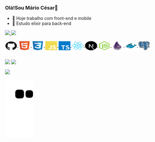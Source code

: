 ### Olá!Sou Mário César👋



- 🔭 Hoje trabalho com front-end e mobile
- 🌱 Estudo elixir para back-end

<div>
  <a href="https://github.com/mariocesar33">
  <img height="180em" src="https://github-readme-stats.vercel.app/api?username=mariocesar33&show_icons=true&theme=monokai&include_all_commits=true&count_private=true"/>
  <img height="180em" src="https://github-readme-stats.vercel.app/api/top-langs/?username=mariocesar33&layout=compact&langs_count=7&theme=monokai"/>
</div>
  
  

<div style="display: inline_block"><br>
  <img align="center" alt="mariocesar-github" height="30" width="40" src="https://raw.githubusercontent.com/devicons/devicon/master/icons/github/github-original.svg">
  <img align="center" alt="mariocesar-HTML" height="30" width="40" src="https://raw.githubusercontent.com/devicons/devicon/master/icons/html5/html5-original.svg">
  <img align="center" alt="mariocesar-CSS" height="30" width="40" src="https://raw.githubusercontent.com/devicons/devicon/master/icons/css3/css3-original.svg">
  <img align="center" alt="mariocesar-Js" height="30" width="40" src="https://raw.githubusercontent.com/devicons/devicon/master/icons/javascript/javascript-plain.svg">
  <img align="center" alt="mariocesar-Ts" height="30" width="40" src="https://raw.githubusercontent.com/devicons/devicon/master/icons/typescript/typescript-plain.svg">
  <img align="center" alt="mariocesar-React" height="30" width="40" src="https://raw.githubusercontent.com/devicons/devicon/master/icons/react/react-original.svg">
  <img align="center" alt="mariocesar-Nextjs" height="30" width="40" src="https://raw.githubusercontent.com/devicons/devicon/master/icons/nextjs/nextjs-original.svg">
  <img align="center" alt="mariocesar-Nodejs" height="30" width="40" src="https://raw.githubusercontent.com/devicons/devicon/master/icons/nodejs/nodejs-original.svg">
  <img align="center" alt="mariocesar-Nodejs" height="30" width="40" src="https://raw.githubusercontent.com/devicons/devicon/master/icons/elixir/elixir-original.svg">
  <img align="center" alt="mariocesar-Docker" height="30" width="40" src="https://raw.githubusercontent.com/devicons/devicon/master/icons/docker/docker-original.svg">
  <img align="center" alt="mariocesar-PostgreSQL" height="30" width="40" src="https://raw.githubusercontent.com/devicons/devicon/master/icons/postgresql/postgresql-original.svg">
</div>
  
  ##
  
  <a href="https://www.linkedin.com/in/mario-cesar-silva" target="_blank"><img src="https://img.shields.io/badge/-LinkedIn-%230077B5?style=for-the-badge&logo=linkedin&logoColor=white" target="_blank"></a> 
  <a href="https://discord.gg/silva4757" target="_blank"><img src="https://img.shields.io/badge/Discord-7289DA?style=for-the-badge&logo=discord&logoColor=white" target="_blank"></a>
  
  <a href="https://www.twitch.tv/mariocesarsilva" target="_blank"><img src="https://img.shields.io/badge/Twitch-9146FF?style=for-the-badge&logo=twitch&logoColor=white" target="_blank"></a>
  
 
  ![Snake animation](https://github.com/rafaballerini/rafaballerini/blob/output/github-contribution-grid-snake.svg)
 

  
